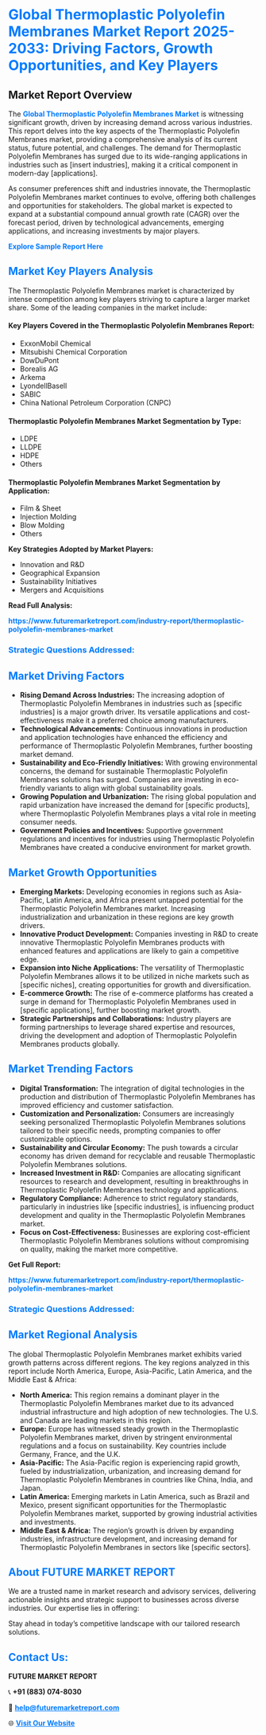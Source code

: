 <h1 style="color: #007BFF;">Global Thermoplastic Polyolefin Membranes Market Report 2025-2033: Driving Factors, Growth Opportunities, and Key Players</h1>

<section id="overview">
<h2>Market Report Overview</h2>
<p>The <a href="https://www.futuremarketreport.com/industry-report/thermoplastic-polyolefin-membranes-market" style="color: #007BFF; text-decoration: none;"><strong>Global Thermoplastic Polyolefin Membranes Market</strong></a> is witnessing significant growth, driven by increasing demand across various industries. This report delves into the key aspects of the Thermoplastic Polyolefin Membranes market, providing a comprehensive analysis of its current status, future potential, and challenges. The demand for Thermoplastic Polyolefin Membranes has surged due to its wide-ranging applications in industries such as [insert industries], making it a critical component in modern-day [applications].</p>
<p>As consumer preferences shift and industries innovate, the Thermoplastic Polyolefin Membranes market continues to evolve, offering both challenges and opportunities for stakeholders. The global market is expected to expand at a substantial compound annual growth rate (CAGR) over the forecast period, driven by technological advancements, emerging applications, and increasing investments by major players.</p>
</section>

<section id="overview">
<p><a href="https://www.futuremarketreport.com/request-sample/reportId=33150" style="color: #007BFF; text-decoration: none;"><strong>Explore Sample Report Here</strong></a></p>
</section>

<section id="key-players">
<h2 style="color: #007BFF;">Market Key Players Analysis</h2>
<p>The Thermoplastic Polyolefin Membranes market is characterized by intense competition among key players striving to capture a larger market share. Some of the leading companies in the market include:</p>
<h4>Key Players Covered in the Thermoplastic Polyolefin Membranes Report:</h4>
<ul><li>ExxonMobil Chemical</li><li>Mitsubishi Chemical Corporation</li><li>DowDuPont</li><li>Borealis AG</li><li>Arkema</li><li>LyondellBasell</li><li>SABIC</li><li>China National Petroleum Corporation (CNPC)</li></ul>
<h4>Thermoplastic Polyolefin Membranes Market Segmentation by Type:</h4>
<ul><li>LDPE</li><li>LLDPE</li><li>HDPE</li><li>Others</li></ul>

<h4>Thermoplastic Polyolefin Membranes Market Segmentation by Application:</h4>
<ul><li>Film &amp; Sheet</li><li>Injection Molding</li><li>Blow Molding</li><li>Others</li></ul>
<p><strong>Key Strategies Adopted by Market Players:</strong></p>
<ul>
<li>Innovation and R&D</li>
<li>Geographical Expansion</li>
<li>Sustainability Initiatives</li>
<li>Mergers and Acquisitions</li>
</ul>
</section>

<section>
<p><strong>Read Full Analysis: </strong></p><a href="https://www.futuremarketreport.com/industry-report/thermoplastic-polyolefin-membranes-market" style="color: #007BFF; text-decoration: none;"><strong>https://www.futuremarketreport.com/industry-report/thermoplastic-polyolefin-membranes-market</strong></a>
<h3 style="color: #007BFF;">Strategic Questions Addressed:</h3>
</section>

<section id="driving-factors">
<h2 style="color: #007BFF;">Market Driving Factors</h2>
<ul>
<li><strong>Rising Demand Across Industries:</strong> The increasing adoption of Thermoplastic Polyolefin Membranes in industries such as [specific industries] is a major growth driver. Its versatile applications and cost-effectiveness make it a preferred choice among manufacturers.</li>
<li><strong>Technological Advancements:</strong> Continuous innovations in production and application technologies have enhanced the efficiency and performance of Thermoplastic Polyolefin Membranes, further boosting market demand.</li>
<li><strong>Sustainability and Eco-Friendly Initiatives:</strong> With growing environmental concerns, the demand for sustainable Thermoplastic Polyolefin Membranes solutions has surged. Companies are investing in eco-friendly variants to align with global sustainability goals.</li>
<li><strong>Growing Population and Urbanization:</strong> The rising global population and rapid urbanization have increased the demand for [specific products], where Thermoplastic Polyolefin Membranes plays a vital role in meeting consumer needs.</li>
<li><strong>Government Policies and Incentives:</strong> Supportive government regulations and incentives for industries using Thermoplastic Polyolefin Membranes have created a conducive environment for market growth.</li>
</ul>
</section>

<section id="growth-opportunities">
<h2 style="color: #007BFF;">Market Growth Opportunities</h2>
<ul>
<li><strong>Emerging Markets:</strong> Developing economies in regions such as Asia-Pacific, Latin America, and Africa present untapped potential for the Thermoplastic Polyolefin Membranes market. Increasing industrialization and urbanization in these regions are key growth drivers.</li>
<li><strong>Innovative Product Development:</strong> Companies investing in R&D to create innovative Thermoplastic Polyolefin Membranes products with enhanced features and applications are likely to gain a competitive edge.</li>
<li><strong>Expansion into Niche Applications:</strong> The versatility of Thermoplastic Polyolefin Membranes allows it to be utilized in niche markets such as [specific niches], creating opportunities for growth and diversification.</li>
<li><strong>E-commerce Growth:</strong> The rise of e-commerce platforms has created a surge in demand for Thermoplastic Polyolefin Membranes used in [specific applications], further boosting market growth.</li>
<li><strong>Strategic Partnerships and Collaborations:</strong> Industry players are forming partnerships to leverage shared expertise and resources, driving the development and adoption of Thermoplastic Polyolefin Membranes products globally.</li>
</ul>
</section>

<section id="trending-factors">
<h2 style="color: #007BFF;">Market Trending Factors</h2>
<ul>
<li><strong>Digital Transformation:</strong> The integration of digital technologies in the production and distribution of Thermoplastic Polyolefin Membranes has improved efficiency and customer satisfaction.</li>
<li><strong>Customization and Personalization:</strong> Consumers are increasingly seeking personalized Thermoplastic Polyolefin Membranes solutions tailored to their specific needs, prompting companies to offer customizable options.</li>
<li><strong>Sustainability and Circular Economy:</strong> The push towards a circular economy has driven demand for recyclable and reusable Thermoplastic Polyolefin Membranes solutions.</li>
<li><strong>Increased Investment in R&D:</strong> Companies are allocating significant resources to research and development, resulting in breakthroughs in Thermoplastic Polyolefin Membranes technology and applications.</li>
<li><strong>Regulatory Compliance:</strong> Adherence to strict regulatory standards, particularly in industries like [specific industries], is influencing product development and quality in the Thermoplastic Polyolefin Membranes market.</li>
<li><strong>Focus on Cost-Effectiveness:</strong> Businesses are exploring cost-efficient Thermoplastic Polyolefin Membranes solutions without compromising on quality, making the market more competitive.</li>
</ul>
</section>

<section>
<p><strong>Get Full Report: </strong></p><a href="https://www.futuremarketreport.com/industry-report/thermoplastic-polyolefin-membranes-market" style="color: #007BFF; text-decoration: none;"><strong>https://www.futuremarketreport.com/industry-report/thermoplastic-polyolefin-membranes-market</strong></a>
<h3 style="color: #007BFF;">Strategic Questions Addressed:</h3>
</section>


<section id="regional-analysis">
<h2 style="color: #007BFF;">Market Regional Analysis</h2>
<p>The global Thermoplastic Polyolefin Membranes market exhibits varied growth patterns across different regions. The key regions analyzed in this report include North America, Europe, Asia-Pacific, Latin America, and the Middle East & Africa:</p>
<ul>
<li><strong>North America:</strong> This region remains a dominant player in the Thermoplastic Polyolefin Membranes market due to its advanced industrial infrastructure and high adoption of new technologies. The U.S. and Canada are leading markets in this region.</li>
<li><strong>Europe:</strong> Europe has witnessed steady growth in the Thermoplastic Polyolefin Membranes market, driven by stringent environmental regulations and a focus on sustainability. Key countries include Germany, France, and the U.K.</li>
<li><strong>Asia-Pacific:</strong> The Asia-Pacific region is experiencing rapid growth, fueled by industrialization, urbanization, and increasing demand for Thermoplastic Polyolefin Membranes in countries like China, India, and Japan.</li>
<li><strong>Latin America:</strong> Emerging markets in Latin America, such as Brazil and Mexico, present significant opportunities for the Thermoplastic Polyolefin Membranes market, supported by growing industrial activities and investments.</li>
<li><strong>Middle East & Africa:</strong> The region’s growth is driven by expanding industries, infrastructure development, and increasing demand for Thermoplastic Polyolefin Membranes in sectors like [specific sectors].</li>
</ul>
</section>

<footer>
<h2 style="color: #007BFF;">About FUTURE MARKET REPORT</h2>
<p>We are a trusted name in market research and advisory services, delivering actionable insights and strategic support to businesses across diverse industries. Our expertise lies in offering:</p>

<p>Stay ahead in today’s competitive landscape with our tailored research solutions.</p>

<h2 style="color: #007BFF;">Contact Us:</h2>
<p><strong>FUTURE MARKET REPORT</strong></p>
<p>📞 <strong>+91 (883) 074-8030</strong></p>
<p>📧 <strong><a href="mailto:help@futuremarketreport.com" style="color: #007BFF;">help@futuremarketreport.com</a></strong></p>
<p>🌐 <strong><a href="https://www.futuremarketreport.com/" style="color: #007BFF;">Visit Our Website</a></strong></p>
</footer>